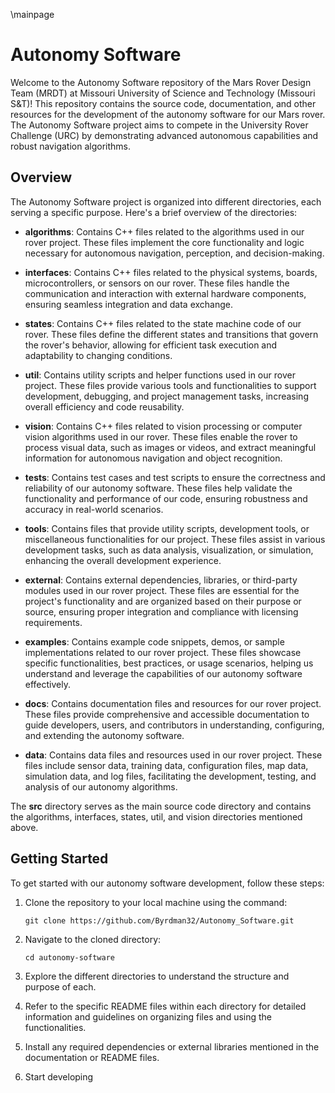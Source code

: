 \mainpage
# Autonomy Software

Welcome to the Autonomy Software repository of the Mars Rover Design Team (MRDT) at Missouri University of Science and Technology (Missouri S&T)! This repository contains the source code, documentation, and other resources for the development of the autonomy software for our Mars rover. The Autonomy Software project aims to compete in the University Rover Challenge (URC) by demonstrating advanced autonomous capabilities and robust navigation algorithms.

## Overview

The Autonomy Software project is organized into different directories, each serving a specific purpose. Here's a brief overview of the directories:

- **algorithms**: Contains C++ files related to the algorithms used in our rover project. These files implement the core functionality and logic necessary for autonomous navigation, perception, and decision-making.

- **interfaces**: Contains C++ files related to the physical systems, boards, microcontrollers, or sensors on our rover. These files handle the communication and interaction with external hardware components, ensuring seamless integration and data exchange.

- **states**: Contains C++ files related to the state machine code of our rover. These files define the different states and transitions that govern the rover's behavior, allowing for efficient task execution and adaptability to changing conditions.

- **util**: Contains utility scripts and helper functions used in our rover project. These files provide various tools and functionalities to support development, debugging, and project management tasks, increasing overall efficiency and code reusability.

- **vision**: Contains C++ files related to vision processing or computer vision algorithms used in our rover. These files enable the rover to process visual data, such as images or videos, and extract meaningful information for autonomous navigation and object recognition.

- **tests**: Contains test cases and test scripts to ensure the correctness and reliability of our autonomy software. These files help validate the functionality and performance of our code, ensuring robustness and accuracy in real-world scenarios.

- **tools**: Contains files that provide utility scripts, development tools, or miscellaneous functionalities for our project. These files assist in various development tasks, such as data analysis, visualization, or simulation, enhancing the overall development experience.

- **external**: Contains external dependencies, libraries, or third-party modules used in our rover project. These files are essential for the project's functionality and are organized based on their purpose or source, ensuring proper integration and compliance with licensing requirements.

- **examples**: Contains example code snippets, demos, or sample implementations related to our rover project. These files showcase specific functionalities, best practices, or usage scenarios, helping us understand and leverage the capabilities of our autonomy software effectively.

- **docs**: Contains documentation files and resources for our rover project. These files provide comprehensive and accessible documentation to guide developers, users, and contributors in understanding, configuring, and extending the autonomy software.

- **data**: Contains data files and resources used in our rover project. These files include sensor data, training data, configuration files, map data, simulation data, and log files, facilitating the development, testing, and analysis of our autonomy algorithms.

The **src** directory serves as the main source code directory and contains the algorithms, interfaces, states, util, and vision directories mentioned above.

## Getting Started

To get started with our autonomy software development, follow these steps:

1. Clone the repository to your local machine using the command:
   ```
   git clone https://github.com/Byrdman32/Autonomy_Software.git
   ```

2. Navigate to the cloned directory:
   ```
   cd autonomy-software
   ```

3. Explore the different directories to understand the structure and purpose of each.

4. Refer to the specific README files within each directory for detailed information and guidelines on organizing files and using the functionalities.

5. Install any required dependencies or external libraries mentioned in the documentation or README files.

6. Start developing
